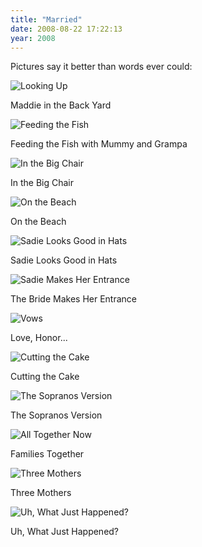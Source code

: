 ```yaml
---
title: "Married"
date: 2008-08-22 17:22:13
year: 2008
---
```

Pictures say it better than words ever could:

<img src="{{'/files/2008/08/looking-up.jpg' | relative_url}}" alt="Looking Up" />

Maddie in the Back Yard

<img src="{{'/files/2008/08/feeding-fish.jpg' | relative_url}}" alt="Feeding the Fish" />

Feeding the Fish with Mummy and Grampa

<img src="{{'/files/2008/08/the-big-chair.jpg' | relative_url}}" alt="In the Big Chair" />

In the Big Chair

<img src="{{'/files/2008/08/on-the-beach.jpg' | relative_url}}" alt="On the Beach" />

On the Beach

<img src="{{'/files/2008/08/sadie-hat.jpg' | relative_url}}" alt="Sadie Looks Good in Hats" />

Sadie Looks Good in Hats

<img src="{{'/files/2008/08/entrance.jpg' | relative_url}}" alt="Sadie Makes Her Entrance" />

The Bride Makes Her Entrance

<img src="{{'/files/2008/08/vows.jpg' | relative_url}}" alt="Vows" />

Love, Honor...

<img src="{{'/files/2008/08/cutting-cake.jpg' | relative_url}}" alt="Cutting the Cake" />

Cutting the Cake

<img src="{{'/files/2008/08/sopranos-version.jpg' | relative_url}}" alt="The Sopranos Version" />

The Sopranos Version

<img src="{{'/files/2008/08/family.jpg' | relative_url}}" alt="All Together Now" />

Families Together

<img src="{{'/files/2008/08/women.jpg' | relative_url}}" alt="Three Mothers" />

Three Mothers

<img src="{{'/files/2008/08/what-just-happened.jpg' | relative_url}}" alt="Uh, What Just Happened?" />

Uh, What Just Happened?

